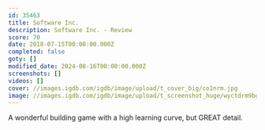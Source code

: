 ```yaml
---
id: 35463
title: Software Inc.
description: Software Inc. - Review
score: 70
date: 2018-07-15T00:00:00.000Z
completed: false
goty: []
modified_date: 2024-08-16T00:00:00.000Z
screenshots: []
videos: []
cover: //images.igdb.com/igdb/image/upload/t_cover_big/co1nrm.jpg
image: //images.igdb.com/igdb/image/upload/t_screenshot_huge/wyctdrm9bg289spug6z9.jpg
---
```

A wonderful building game with a high learning curve, but GREAT detail.